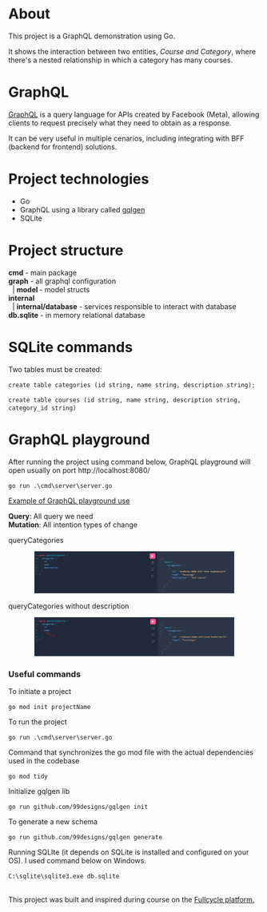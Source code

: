 
# About 
This project is a GraphQL demonstration using Go.

It shows the interaction between two entities, <i>Course and Category</i>, where there's a nested relationship in which a category has many courses.

# GraphQL
<a href="https://graphql.org/" target="_blank">GraphQL</a> is a query language for APIs created by Facebook (Meta), allowing clients to request precisely what they need to obtain as a response.

It can be very useful in multiple cenarios, including integrating with BFF (backend for frontend) solutions.

# Project technologies
* Go
* GraphQL using a library called <a href="https://gqlgen.com/" target="_blank">gqlgen</a>
* SQLite

# Project structure
<b>cmd</b> - main package<br />
<b>graph</b> - all graphql configuration <br />
&nbsp; | <b> model </b> - model structs <br />
<b>internal</b> <br />
&nbsp; | <b>internal/database</b> - services responsible to interact with database<br />
<b>db.sqlite</b> - in memory relational database


# SQLite commands
Two tables must be created:
```
create table categories (id string, name string, description string);
```

```
create table courses (id string, name string, description string, category_id string)
```

# GraphQL playground
After running the project using command below, GraphQL playground will open usually on port http://localhost:8080/
```
go run .\cmd\server\server.go  
```
<u>Example of GraphQL playground use</u>

<b>Query</b>: All query we need <br />
<b>Mutation</b>: All intention types of change

queryCategories
<div align="center">
<img src="/screenshots/queryCategories.png" width="400" />
</div> 

queryCategories without description
<div align="center">
<img src="/screenshots/queryCategoriesWithoutDesc.png" width="400" />
</div> 

### Useful commands

To initiate a project
```
go mod init projectName
```

To run the project
```
go run .\cmd\server\server.go  
```

 Command that synchronizes the go mod file with the actual dependencies used in the codebase
```
go mod tidy
```

Initialize gqlgen lib
```
go run github.com/99designs/gqlgen init 
```

To generate a new schema
```
go run github.com/99designs/gqlgen generate  
```

Running SQLIte (it depends on SQLite is installed and configured on your OS). I used command below on Windows.
```
C:\sqlite\sqlite3.exe db.sqlite
```

<br />
This project was built and inspired during course on the <a href="https://github.com/devfullcycle/13-GraphQL" target="_blank">Fullcycle platform.</a>